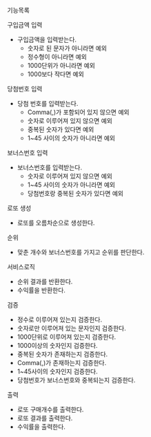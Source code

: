 기능목록

구입금액 입력

- 구입금액을 입력받는다.
    + 숫자로 된 문자가 아니라면 예외
    + 정수형이 아니라면 예외
    + 1000단위가 아니라면 예외
    + 1000보다 작다면 예외

당첨번호 입력

- 당첨 번호를 입력받는다.
  + Comma(,)가 포함되어 있지 않으면 예외
  + 숫자로 이루어져 있지 않으면 예외
  + 중복된 숫자가 있다면 예외
  + 1~45 사이의 숫자가 아니라면 예외

보너스번호 입력

- 보너스번호를 입력받는다.
  + 숫자로 이루어져 있지 않으면 예외
  + 1~45 사이의 숫자가 아니라면 예외
  + 당첨번호랑 중복된 숫자가 있다면 예외

로또 생성

- 로또를 오름차순으로 생성한다.

순위

- 맞춘 개수와 보너스번호를 가지고 순위를 판단한다.

서비스로직

- 순위 결과를 반환한다.
- 수익률을 반환한다.

검증

- 정수로 이루어져 있는지 검증한다.
- 숫자로만 이루어져 있는 문자인지 검증한다.
- 1000단위로 이루어져 있는지 검증한다.
- 1000이상의 숫자인지 검증한다.
- 중복된 숫자가 존재하는지 검증한다.
- Comma(,)가 존재하는지 검증한다.
- 1~45사이의 숫자인지 검증한다.
- 당첨번호가 보너스번호와 중복되는지 검증한다.

출력

- 로또 구매개수를 출력한다.
- 로또 결과를 출력한다.
- 수익률을 출력한다.
